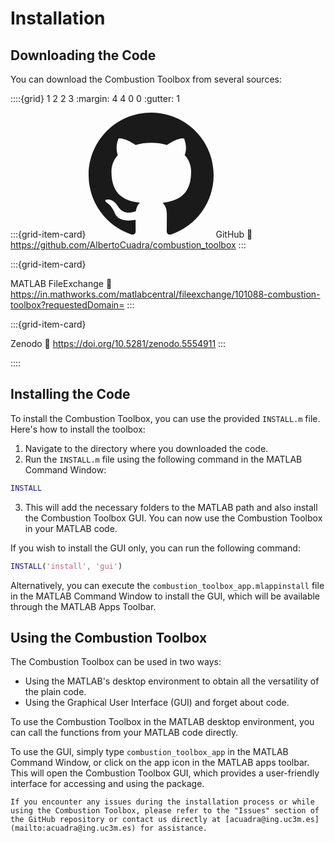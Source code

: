# Installation

## Downloading the Code

You can download the Combustion Toolbox from several sources:

::::{grid} 1 2 2 3
:margin: 4 4 0 0
:gutter: 1
                
:::{grid-item-card} <svg stroke="currentColor" fill="currentColor" stroke-width="0" viewBox="0 0 16 16" width="200px" height="200px"> <path fill-rule="evenodd" d="M8 0C3.58 0 0 3.58 0 8c0 3.54 2.29 6.53 5.47 7.59.4.07.55-.17.55-.38 0-.19-.01-.82-.01-1.49-2.01.37-2.53-.49-2.69-.94-.09-.23-.48-.94-.82-1.13-.28-.15-.68-.52-.01-.53.63-.01 1.08.58 1.23.82.72 1.21 1.87.87 2.33.66.07-.52.28-.87.51-1.07-1.78-.2-3.64-.89-3.64-3.95 0-.87.31-1.59.82-2.15-.08-.2-.36-1.02.08-2.12 0 0 .67-.21 2.2.82.64-.18 1.32-.27 2-.27.68 0 1.36.09 2 .27 1.53-1.04 2.2-.82 2.2-.82.44 1.1.16 1.92.08 2.12.51.56.82 1.27.82 2.15 0 3.07-1.87 3.75-3.65 3.95.29.25.54.73.54 1.48 0 1.07-.01 1.93-.01 2.2 0 .21.15.46.55.38A8.013 8.013 0 0 0 16 8c0-4.42-3.58-8-8-8z"></path> </svg> GitHub
:link: https://github.com/AlbertoCuadra/combustion_toolbox
:::

:::{grid-item-card} <div class="matlab"></div> MATLAB FileExchange
:link: https://in.mathworks.com/matlabcentral/fileexchange/101088-combustion-toolbox?requestedDomain=
:::

:::{grid-item-card} <div class="zenodo"></div> Zenodo
:link: https://doi.org/10.5281/zenodo.5554911
:::

::::

## Installing the Code

To install the Combustion Toolbox, you can use the provided `INSTALL.m` file. Here's how to install the toolbox:

1. Navigate to the directory where you downloaded the code.
2. Run the `INSTALL.m` file using the following command in the MATLAB Command Window:

```matlab
INSTALL
```

3. This will add the necessary folders to the MATLAB path and also install the Combustion Toolbox GUI. You can now use the Combustion Toolbox in your MATLAB code.

If you wish to install the GUI only, you can run the following command:
```matlab
INSTALL('install', 'gui')
```

Alternatively, you can execute the `combustion_toolbox_app.mlappinstall` file in the MATLAB Command Window to install the GUI, which will be available through the MATLAB Apps Toolbar.

## Using the Combustion Toolbox

The Combustion Toolbox can be used in two ways:

* Using the MATLAB's desktop environment to obtain all the versatility of the plain code.
* Using the Graphical User Interface (GUI) and forget about code.
  
To use the Combustion Toolbox in the MATLAB desktop environment, you can call the functions from your MATLAB code directly.

To use the GUI, simply type `combustion_toolbox_app` in the MATLAB Command Window, or click on the app icon in the MATLAB apps toolbar. This will open the Combustion Toolbox GUI, which provides a user-friendly interface for accessing and using the package.

```{note}
If you encounter any issues during the installation process or while using the Combustion Toolbox, please refer to the "Issues" section of the GitHub repository or contact us directly at [acuadra@ing.uc3m.es](mailto:acuadra@ing.uc3m.es) for assistance.
```